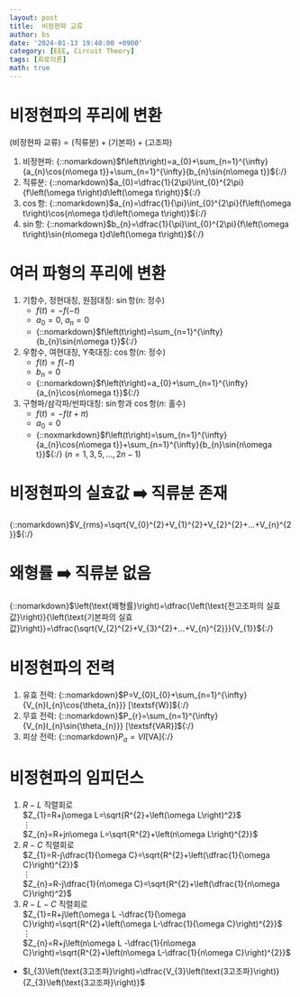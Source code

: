 ```yaml
---
layout: post
title:  비정현파 교류
author: bs
date: '2024-01-13 19:40:00 +0900'
category: [EEE, Circuit Theory]
tags: [회로이론]
math: true
---
```


# 비정현파의 푸리에 변환
$\left(\text{비정현파 교류}\right)=\left(\text{직류분}\right)+\left(\text{기본파}\right)+\left(\text{고조파}\right)$
1. 비정현파: {::nomarkdown}$f\left(t\right)=a_{0}+\sum_{n=1}^{\infty}{a_{n}\cos{n\omega t}}+\sum_{n=1}^{\infty}{b_{n}\sin{n\omega t}}${:/}
2. 직류분: {::nomarkdown}$a_{0}=\dfrac{1}{2\pi}\int_{0}^{2\pi}{f\left(\omega t\right)d\left(\omega t\right)}${:/}
3. $\cos$항: {::nomarkdown}$a_{n}=\dfrac{1}{\pi}\int_{0}^{2\pi}{f\left(\omega t\right)\cos{n\omega t}d\left(\omega t\right)}${:/}
4. $\sin$항: {::nomarkdown}$b_{n}=\dfrac{1}{\pi}\int_{0}^{2\pi}{f\left(\omega t\right)\sin{n\omega t}d\left(\omega t\right)}${:/}

# 여러 파형의 푸리에 변환
1. 기함수, 정현대칭, 원점대칭: $\sin$항($n$: 정수)
    - $f\left(t\right)=-f\left(-t\right)$
    - $a_{0}=0$, $a_{n}=0$
    - {::nomarkdown}$f\left(t\right)=\sum_{n=1}^{\infty}{b_{n}\sin{n\omega t}}${:/}
2. 우함수, 여현대칭, Y축대칭: $\cos$항($n$: 정수)
    - $f\left(t\right)=f\left(-t\right)$
    - $b_{n}=0$
    - {::nomarkdown}$f\left(t\right)=a_{0}+\sum_{n=1}^{\infty}{a_{n}\cos{n\omega t}}${:/}
3. 구형파/삼각파/반파대칭: $\sin$항과 $\cos$항($n$: 홀수)
    - $f\left(t\right)=-f\left(t+\pi\right)$
    - $a_{0}=0$
    - {::noxmarkdown}$f\left(t\right)=\sum_{n=1}^{\infty}{a_{n}\cos{n\omega t}}+\sum_{n=1}^{\infty}{b_{n}\sin{n\omega t}}${:/} ($n=1, 3, 5, ..., 2n-1$)

# 비정현파의 실효값 :arrow_right: 직류분 존재
{::nomarkdown}$V_{rms}=\sqrt{V_{0}^{2}+V_{1}^{2}+V_{2}^{2}+...+V_{n}^{2}}${:/}

# 왜형률 :arrow_right: 직류분 없음
{::nomarkdown}$\left(\text{왜형률}\right)=\dfrac{\left(\text{전고조파의 실효값}\right)}{\left(\text{기본파의 실효값}\right)}=\dfrac{\sqrt{V_{2}^{2}+V_{3}^{2}+...+V_{n}^{2}}}{V_{1}}${:/}

# 비정현파의 전력
1. 유효 전력: {::nomarkdown}$P=V_{0}I_{0}+\sum_{n=1}^{\infty}{V_{n}I_{n}\cos{\theta_{n}}} [\textsf{W}]${:/}
2. 무효 전력: {::nomarkdown}$P_{r}=\sum_{n=1}^{\infty}{V_{n}I_{n}\sin{\theta_{n}}} [\textsf{VAR}]${:/}
3. 피상 전력: {::nomarkdown}$P_{a}=VI [\textsf{VA}]${:/}

# 비정현파의 임피던스
1. $R-L$ 직렬회로<br>
    $Z_{1}=R+j\omega L=\sqrt{R^{2}+\left(\omega L\right)^2}$<br>
    $\vdots$<br>
    $Z_{n}=R+jn\omega L=\sqrt{R^{2}+\left(n\omega L\right)^{2}}$
2. $R-C$ 직렬회로<br>
    $Z_{1}=R-j\dfrac{1}{\omega C}=\sqrt{R^{2}+\left(\dfrac{1}{\omega C}\right)^{2}}$<br>
    $\vdots$<br>
    $Z_{n}=R-j\dfrac{1}{n\omega C}=\sqrt{R^{2}+\left(\dfrac{1}{n\omega C}\right)^2}$
3. $R-L-C$ 직렬회로<br>
    $Z_{1}=R+j\left(\omega L -\dfrac{1}{\omega C}\right)=\sqrt{R^{2}+\left(\omega L-\dfrac{1}{\omega C}\right)^{2}}$<br>
    $\vdots$<br>
    $Z_{n}=R+j\left(n\omega L -\dfrac{1}{n\omega C}\right)=\sqrt{R^{2}+\left(n\omega L-\dfrac{1}{n\omega C}\right)^{2}}$
- $I_{3}\left(\text{3고조파}\right)=\dfrac{V_{3}\left(\text{3고조파}\right)}{Z_{3}\left(\text{3고조파}\right)}$
